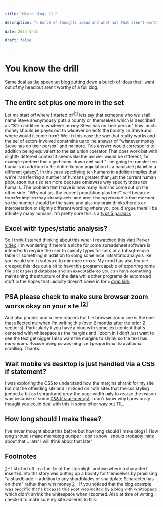 ```yaml
---

title: "Micro blogs (1)"

description: "a bunch of thoughts ideas and what not that aren't worth of full blogs but that I still want to write down"

date: 2024-1-30

draft: false

---
```


# You know the drill

Same deal as the [speedrun blog](https://pagwin.xyz/blog/speedrun/) putting down a bunch of ideas that I want out of my head but aren't worthy of a full blog.

## The entire set plus one more in the set

Let me start off where I started off<sup>[[1]](#1)</sup> lets say that someone who we shall name Steve anonymously puts a bounty on themselves which is described as "$1 in addition to whatever money Steve has on their person" how much money should be payed out to whoever collects the bounty on Steve and where would it come from? Well in this case the way that reality works and the set of actors involved constrains us to the answer of "whatever money Steve has on their person" and no more. This answer would correspond to addition being equivalent to the set union operator. That does work but with slightly different context it seems like the answer would be different, for example pretend that a god came down and said "I am going to transfer ten humans in addition to the entire human population to a habitable planet in a different galaxy". In this case specifying ten humans in addition implies that we're transferring a number of humans greater than just the current human population but also ten more because otherwise why specify those ten humans. The problem that I have is how many humans come out on the other side. "Why not just the current population plus ten?" well because transfer implies they already exist and aren't being created in that moment so the number should be the same and also my brain thinks there's an interpretation or slightly different wording where you could argue there'll be infinitely many humans. I'm pretty sure this is a [type 5 paradox](https://youtu.be/ppX7Qjbe6BM?t=2035)

## Excel with types/static analysis?

So I think I started thinking about this when I rewatched [this Matt Parker video](https://www.youtube.com/watch?v=yb2zkxHDfUE). I'm wondering if there's a niche for some spreadsheet software is intended to require the user to specify types for cells or a full sql-esque table or something in addition to doing some nice lints/static analysis like you would see in software to minimize errors. My mind has also feature creeped this idea out a bit to have this program capable of exporting some file package/sql database and an executable so you can have something maintaining the structure of the data while other programs do automated stuff in the hopes that Ludicity doesn't come in for a [drop kick](https://ludic.mataroa.blog/blog/i-will-fucking-dropkick-you-if-you-use-that-spreadsheet/).


## PSA please check to make sure browser zoom works okay on your site <sup>[[2]](#2)</sup>

And also phones and screen readers but the browser zoom one is the one that affected me when I'm writing this (over 2 months after the prior 2 sections). Particularly if you have a blog with some text content that's centered with whitespace as the margins and I zoom in I don't just want to see the text get bigger I also want the margins to shrink so the text has more room. Reason being so zooming isn't proportional to additional scrolling. Thanks.

## Wait mobile vs desktop is just handled via a CSS if statement?

I was exploring the CSS to understand how the margins shrank for my site but not the offending site and I noticed on both sites that the css styling jumped a bit as I shrank and grew the page width only to realize the reason was because of some [CSS if statement(s)](https://css-tricks.com/a-complete-guide-to-css-media-queries/). I don't know why I previously thought you could deal with this in some other way but TIL.


## How long should I make these?

I've never thought about this before but how long should I make blogs? How long should I make microblog dumps? I don't know I should probably think about that... later I will think about that later.

## Footnotes

<a href="./#1" name="1">1</a> - I started off in a fan-fic of the stormlight archive where a character I inserted into the story was putting up a bounty for themselves by promising "a shardblade in addition to any shardblades or shardplate $character has on them" rather than with money
<a href="./#2" name="2">2</a> - If you noticed that the blog example was specific that's because this post was incited by a blog with whitespace which didn't shrink the whitespace when I zoomed. Also at time of writing I checked to make sure my site adheres to this.
